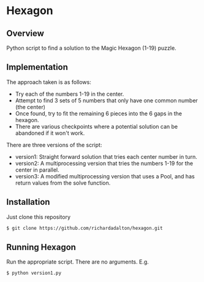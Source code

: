 # Hexagon

## Overview
Python script to find a solution to the Magic Hexagon (1-19) puzzle.

## Implementation
The approach taken is as follows:
* Try each of the numbers 1-19 in the center.
* Attempt to find 3 sets of 5 numbers that only have one common number (the center)
* Once found, try to fit the remaining 6 pieces into the 6 gaps in the hexagon.
* There are various checkpoints where a potential solution can be abandoned if it won't work.

There are three versions of the script:
* version1: Straight forward solution that tries each center number in turn.
* version2: A multiprocessing version that tries the numbers 1-19 for the center in parallel.
* version3: A modified multiprocessing version that uses a Pool, and has return values from the solve function.


## Installation

Just clone this repository

```bash
$ git clone https://github.com/richardadalton/hexagon.git
```


## Running Hexagon

Run the appropriate script. There are no arguments.  E.g.

```bash
$ python version1.py
```
